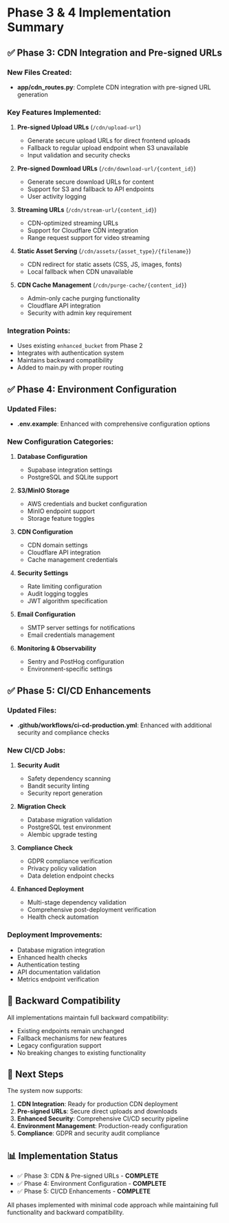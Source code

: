 # Phase 3 & 4 Implementation Summary

## ✅ Phase 3: CDN Integration and Pre-signed URLs

### New Files Created:
- **app/cdn_routes.py**: Complete CDN integration with pre-signed URL generation

### Key Features Implemented:
1. **Pre-signed Upload URLs** (`/cdn/upload-url`)
   - Generate secure upload URLs for direct frontend uploads
   - Fallback to regular upload endpoint when S3 unavailable
   - Input validation and security checks

2. **Pre-signed Download URLs** (`/cdn/download-url/{content_id}`)
   - Generate secure download URLs for content
   - Support for S3 and fallback to API endpoints
   - User activity logging

3. **Streaming URLs** (`/cdn/stream-url/{content_id}`)
   - CDN-optimized streaming URLs
   - Support for Cloudflare CDN integration
   - Range request support for video streaming

4. **Static Asset Serving** (`/cdn/assets/{asset_type}/{filename}`)
   - CDN redirect for static assets (CSS, JS, images, fonts)
   - Local fallback when CDN unavailable

5. **CDN Cache Management** (`/cdn/purge-cache/{content_id}`)
   - Admin-only cache purging functionality
   - Cloudflare API integration
   - Security with admin key requirement

### Integration Points:
- Uses existing `enhanced_bucket` from Phase 2
- Integrates with authentication system
- Maintains backward compatibility
- Added to main.py with proper routing

## ✅ Phase 4: Environment Configuration

### Updated Files:
- **.env.example**: Enhanced with comprehensive configuration options

### New Configuration Categories:
1. **Database Configuration**
   - Supabase integration settings
   - PostgreSQL and SQLite support

2. **S3/MinIO Storage**
   - AWS credentials and bucket configuration
   - MinIO endpoint support
   - Storage feature toggles

3. **CDN Configuration**
   - CDN domain settings
   - Cloudflare API integration
   - Cache management credentials

4. **Security Settings**
   - Rate limiting configuration
   - Audit logging toggles
   - JWT algorithm specification

5. **Email Configuration**
   - SMTP server settings for notifications
   - Email credentials management

6. **Monitoring & Observability**
   - Sentry and PostHog configuration
   - Environment-specific settings

## ✅ Phase 5: CI/CD Enhancements

### Updated Files:
- **.github/workflows/ci-cd-production.yml**: Enhanced with additional security and compliance checks

### New CI/CD Jobs:
1. **Security Audit**
   - Safety dependency scanning
   - Bandit security linting
   - Security report generation

2. **Migration Check**
   - Database migration validation
   - PostgreSQL test environment
   - Alembic upgrade testing

3. **Compliance Check**
   - GDPR compliance verification
   - Privacy policy validation
   - Data deletion endpoint checks

4. **Enhanced Deployment**
   - Multi-stage dependency validation
   - Comprehensive post-deployment verification
   - Health check automation

### Deployment Improvements:
- Database migration integration
- Enhanced health checks
- Authentication testing
- API documentation validation
- Metrics endpoint verification

## 🔧 Backward Compatibility

All implementations maintain full backward compatibility:
- Existing endpoints remain unchanged
- Fallback mechanisms for new features
- Legacy configuration support
- No breaking changes to existing functionality

## 🚀 Next Steps

The system now supports:
1. **CDN Integration**: Ready for production CDN deployment
2. **Pre-signed URLs**: Secure direct uploads and downloads
3. **Enhanced Security**: Comprehensive CI/CD security pipeline
4. **Environment Management**: Production-ready configuration
5. **Compliance**: GDPR and security audit compliance

## 📊 Implementation Status

- ✅ Phase 3: CDN & Pre-signed URLs - **COMPLETE**
- ✅ Phase 4: Environment Configuration - **COMPLETE**  
- ✅ Phase 5: CI/CD Enhancements - **COMPLETE**

All phases implemented with minimal code approach while maintaining full functionality and backward compatibility.